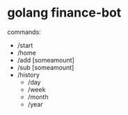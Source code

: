 
# golang finance-bot

commands:

- /start
- /home
- /add [someamount]
- /sub [someamount]
- /history
    - /day
    - /week
    - /month
    - /year
